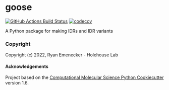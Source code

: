 goose
==============================
[//]: # (Badges)
[![GitHub Actions Build Status](https://github.com/REPLACE_WITH_OWNER_ACCOUNT/goose/workflows/CI/badge.svg)](https://github.com/REPLACE_WITH_OWNER_ACCOUNT/goose/actions?query=workflow%3ACI)
[![codecov](https://codecov.io/gh/REPLACE_WITH_OWNER_ACCOUNT/goose/branch/master/graph/badge.svg)](https://codecov.io/gh/REPLACE_WITH_OWNER_ACCOUNT/goose/branch/master)


A Python package for making IDRs and IDR variants

### Copyright

Copyright (c) 2022, Ryan Emenecker - Holehouse Lab


#### Acknowledgements
 
Project based on the 
[Computational Molecular Science Python Cookiecutter](https://github.com/molssi/cookiecutter-cms) version 1.6.
